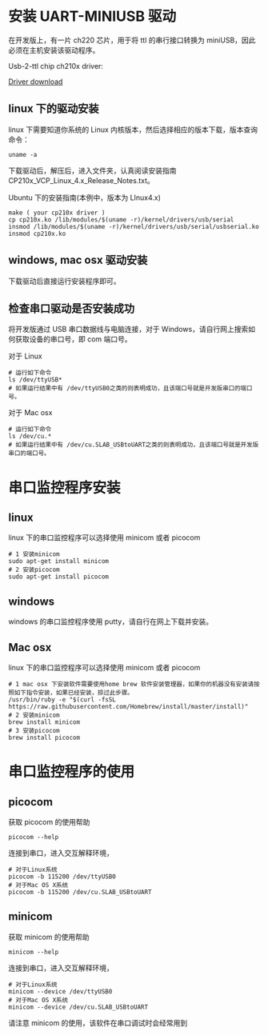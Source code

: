 # 安装 UART-MINIUSB 驱动

在开发版上，有一片 ch220 芯片，用于将 ttl 的串行接口转换为 miniUSB，因此必须在主机安装该驱动程序。

Usb-2-ttl chip ch210x driver:

[Driver download](https://www.silabs.com/products/development-tools/software/usb-to-uart-bridge-vcp-drivers)

## linux 下的驱动安装

linux 下需要知道你系统的 Linux 内核版本，然后选择相应的版本下载，版本查询命令：

```shell
uname -a
```

下载驱动后，解压后，进入文件夹，认真阅读安装指南 CP210x_VCP_Linux_4.x_Release_Notes.txt。

Ubuntu 下的安装指南(本例中，版本为 LInux4.x)

```shell
make ( your cp210x driver )
cp cp210x.ko /lib/modules/$(uname -r)/kernel/drivers/usb/serial
insmod /lib/modules/$(uname -r)/kernel/drivers/usb/serial/usbserial.ko
insmod cp210x.ko
```

## windows, mac osx 驱动安装

下载驱动后直接运行安装程序即可。

## 检查串口驱动是否安装成功

将开发版通过 USB 串口数据线与电脑连接，对于 Windows，请自行网上搜索如何获取设备的串口号，即 com 端口号。

对于 Linux

```shell
# 运行如下命令
ls /dev/ttyUSB*
# 如果运行结果中有 /dev/ttyUSB0之类的则表明成功，且该端口号就是开发版串口的端口号。
```

对于 Mac osx

```shell
# 运行如下命令
ls /dev/cu.*
# 如果运行结果中有 /dev/cu.SLAB_USBtoUART之类的则表明成功，且该端口号就是开发版串口的端口号。
```

# 串口监控程序安装

## linux

linux 下的串口监控程序可以选择使用 minicom 或者 picocom

```shell
# 1 安装minicom
sudo apt-get install minicom
# 2 安装picocom
sudo apt-get install picocom
```

## windows

windows 的串口监控程序使用 putty，请自行在网上下载并安装。

## Mac osx

linux 下的串口监控程序可以选择使用 minicom 或者 picocom

```shell
# 1 mac osx 下安装软件需要使用home brew 软件安装管理器，如果你的机器没有安装请按照如下指令安装，如果已经安装，掠过此步骤。
/usr/bin/ruby -e "$(curl -fsSL https://raw.githubusercontent.com/Homebrew/install/master/install)"
# 2 安装minicom
brew install minicom
# 3 安装picocom
brew install picocom
```

# 串口监控程序的使用

## picocom

获取 picocom 的使用帮助

```shell
picocom --help
```

连接到串口，进入交互解释环境，

```shell
# 对于Linux系统
picocom -b 115200 /dev/ttyUSB0
# 对于Mac OS X系统
picocom -b 115200 /dev/cu.SLAB_USBtoUART
```

## minicom

获取 minicom 的使用帮助

```shell
minicom --help
```

连接到串口，进入交互解释环境，

```shell
# 对于Linux系统
minicom --device /dev/ttyUSB0
# 对于Mac OS X系统
minicom --device /dev/cu.SLAB_USBtoUART
```

请注意 minicom 的使用，该软件在串口调试时会经常用到
